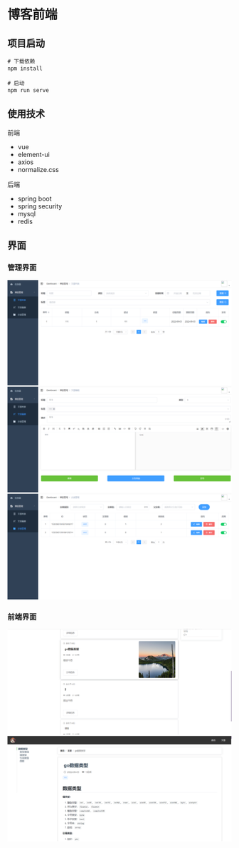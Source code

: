 # 博客前端
## 项目启动
```
# 下载依赖
npm install

# 启动
npm run serve
```

## 使用技术
前端
- vue
- element-ui
- axios
- normalize.css

后端
- spring boot
- spring security
- mysql
- redis

## 界面
### 管理界面
![](./pic/1.png)
![](./pic/2.png)
![](./pic/3.png)

### 前端界面
![](./pic/4.png)
![](./pic/5.png)

